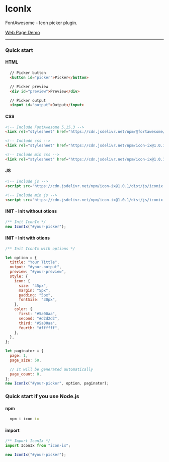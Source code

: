 # IconIx

FontAwesome - Icon picker plugin.

[Web Page Demo](https://yusupov-droid.github.io/icon-ix/)

---

### Quick start

#### HTML

```html
  // Picker button
  <button id="picker">Picker</button>

  // Picker preview
  <div id="preview">Preview</div>

  // Picker output
  <input id="output">Output</input>
```

#### CSS

```html
<!-- Include FontAwesome 5.15.3 -->
<link rel="stylesheet" href="https://cdn.jsdelivr.net/npm/@fortawesome/fontawesome-free@5.15.3/css/all.css" />

<!-- Include css -->
<link rel="stylesheet" href="https://cdn.jsdelivr.net/npm/icon-ix@1.0.1/dist/css/iconix.css" />

<!-- Include min css -->
<link rel="stylesheet" href="https://cdn.jsdelivr.net/npm/icon-ix@1.0.1/dist/css/iconix.min.css"/>
```

#### JS

```html
<!-- Include js -->
<script src="https://cdn.jsdelivr.net/npm/icon-ix@1.0.1/dist/js/iconix.js"></script>

<!-- Include min js -->
<script src="https://cdn.jsdelivr.net/npm/icon-ix@1.0.1/dist/js/iconix.min.js"></script>
```

#### INIT - Init without otions

```js
/** Init IconIx */
new IconIx("#your-picker");
```

#### INIT - Init with otions

```js
/** Init IconIx with options */

let option = {
  tittle: "Your Tittle",
  output: "#your-output",
  preview: "#your-preview",
  style: {
    icon: {
      size: "45px",
      margin: "5px",
      padding: "5px",
      fontSize: "30px",
    },
    color: {
      first: "#5a00aa",
      second: "#d2d2d2",
      third: "#5a00aa",
      fourth: "#ffffff",
    },
  },
};

let paginator = {
  page: 1,
  page_size: 50,

  // It will be generated automatically
  page_count: 0,
};
new IconIx("#your-picker", option, paginator);
```


### Quick start if you use Node.js

#### npm

```cmd
  npm i icon-ix
```

#### import

```js
/** Import IconIx */
import IconIx from "icon-ix";

new IconIx("#your-picker");
```


